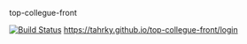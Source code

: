 top-collegue-front

[![Build Status](https://travis-ci.org/Tahrky/top-collegue-front.svg?branch=master)](https://travis-ci.org/Tahrky/top-collegue-front)
https://tahrky.github.io/top-collegue-front/login

